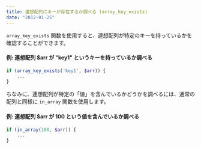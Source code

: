 ```yaml
---
title: 連想配列にキーが存在するか調べる (array_key_exists)
date: "2012-01-25"
---
```


`array_key_exists` 関数を使用すると、連想配列が特定のキーを持っているかを確認することができます。

#### 例: 連想配列 $arr が "key1" というキーを持っているか調べる

~~~ php
if (array_key_exists('key1', $arr)) {
    ...
}
~~~

ちなみに、連想配列が特定の「値」を含んでいるかどうかを調べるには、通常の配列と同様に `in_array` 関数を使用します。

#### 例: 連想配列 $arr が 100 という値を含んでいるか調べる

~~~ php
if (in_array(100, $arr)) {
    ...
}
~~~

